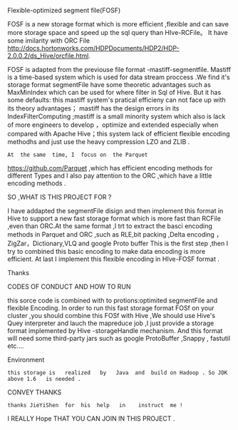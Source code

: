 Flexible-optimized  segment  file(FOSF)

   FOSF  is  a  new storage format  which  is  more efficient ,flexible and  can  save  more storage space  and speed up the sql  query than HIve-RCFile。 It  have  some  imilarity  with  ORC File  http://docs.hortonworks.com/HDPDocuments/HDP2/HDP-2.0.0.2/ds_Hive/orcfile.html.

   FOSF  is adapted from the previouse file format -mastiff-segmentfile. Mastiff  is  a  time-based system which  is used for data stream proccess .We find it's storage format segmentFile  have  some   theoretic  advantages such as MaxMinIndex which can be used for  where filter  in  Sql of  Hive. But  it has  some defaults: this mastiff system's  pratical efficieny  can  not face up  with  its theory advantages； mastiff  has  the  design  errors  in  its  IndexFilterComputing ;mastiff  is  a  small minority system  which also is lack of  more   engineers  to develop  ，optimize   and  extended   especially    when  compared with Apache Hive；this  system lack  of  efficient  flexible 
encoding methodhs and  just use the heavy compression  LZO and ZLIB .

    At  the same  time, I  focus on  the Parquet   
https://github.com/Parquet  ,which   has  efficient encoding methods for different Types   and I  also  pay attention  to the ORC ,which have a little  encoding methods .


SO ,WHAT  IS  THIS PROJECT FOR ?  

   I have addapted the segmentFile disign and then implement  this format  in Hive to support a  new fast storage format which  is more fast than RCFile ,even than ORC.At  the same format ,I  trt to extract   the basci encoding methods in Parquet and ORC ,such as RLE,bit packing ,Delta encoding ，ZigZar，Dictionary,VLQ  and google Proto buffer This is the first step ,then I try to combined this basic encoding  to  make data encoding is more  efficient.    At last I implement this flexible encoding   in  HIve-FOSF  format  .

Thanks



CODES  OF CONDUCT  AND  HOW  TO  RUN

   this sorce code is combined with  to  protions:optimited segmentFile  and flexible Encoding.  In  order  to  run  this fast  storage format FOSf  on   your  cluster ,you should  combine this FOSf   with Hive ,We  should  use Hive's  Quey interpreter    and lauch  the  mapreduce  job ,I just provide a  storage format   implemented by  Hive -storageHandle  mechanism.  And  this format  will  need  some  third-party jars  such  as   google  ProtoBuffer ,Snappy , fastutil  etc....

Environment

    this storage is   realized   by   Java  and  build on Hadoop . So JDK  above 1.6   is needed .

CONVEY  THANKS

    thanks JieYiShen  for  his  help   in    instruct  me ! 

I  REALLY  Hope  THAT  YOU  CAN    JOIN   IN  THIS   PROJECT  .
